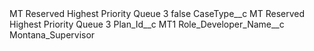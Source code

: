 <?xml version="1.0" encoding="UTF-8"?>
<CustomMetadata xmlns="http://soap.sforce.com/2006/04/metadata" xmlns:xsi="http://www.w3.org/2001/XMLSchema-instance" xmlns:xsd="http://www.w3.org/2001/XMLSchema">
    <label>MT Reserved Highest Priority Queue 3</label>
    <protected>false</protected>
    <values>
        <field>CaseType__c</field>
        <value xsi:type="xsd:string">MT Reserved Highest Priority Queue 3</value>
    </values>
    <values>
        <field>Plan_Id__c</field>
        <value xsi:type="xsd:string">MT1</value>
    </values>
    <values>
        <field>Role_Developer_Name__c</field>
        <value xsi:type="xsd:string">Montana_Supervisor</value>
    </values>
</CustomMetadata>
